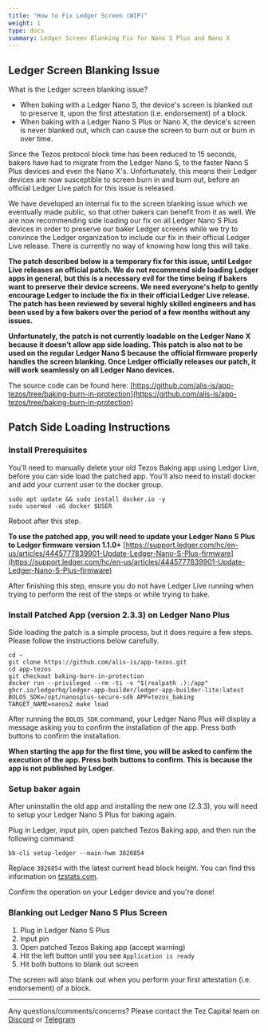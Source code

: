 ```yaml
---
title: "How to Fix Ledger Screen (WIP)"
weight: 1
type: docs
summary: Ledger Screen Blanking Fix for Nano S Plus and Nano X
---
```


## Ledger Screen Blanking Issue
What is the Ledger screen blanking issue?
* When baking with a Ledger Nano S, the device's screen is blanked out to preserve it, upon the first attestation (i.e. endorsement) of a block.
* When baking with a Ledger Nano S Plus or Nano X, the device's screen is never blanked out, which can cause the screen to burn out or burn in over time.

Since the Tezos protocol block time has been reduced to 15 seconds, bakers have had to migrate from the Ledger Nano S, to the faster Nano S Plus devices and even the Nano X's. Unfortunately, this means their Ledger devices are now susceptible to screen burn in and burn out, before an official Ledger Live patch for this issue is released.

We have developed an internal fix to the screen blanking issue which we eventually made public, so that other bakers can benefit from it as well. We are now recommending side loading our fix on all Ledger Nano S Plus devices in order to preserve our baker Ledger screens while we try to convince the Ledger organization to include our fix in their official Ledger Live release. There is currently no way of knowing how long this will take.

**The patch described below is a temporary fix for this issue, until Ledger Live releases an official patch. We do not recommend side loading Ledger apps in general, but this is a necessary evil for the time being if bakers want to preserve their device screens. We need everyone's help to gently encourage Ledger to include the fix in their official Ledger Live release. The patch has been reviewed by several highly skilled engineers and has been used by a few bakers over the period of a few months without any issues.**

**Unfortunately, the patch is not currently loadable on the Ledger Nano X because it doesn't allow app side loading. This patch is also not to be used on the regular Ledger Nano S because the official firmware properly handles the screen blanking. Once Ledger officially releases our patch, it will work seamlessly on all Ledger Nano devices.**

The source code can be found here: [https://github.com/alis-is/app-tezos/tree/baking-burn-in-protection](https://github.com/alis-is/app-tezos/tree/baking-burn-in-protection)

## Patch Side Loading Instructions

### Install Prerequisites

You'll need to manually delete your old Tezos Baking app using Ledger Live, before you can side load the patched app. You'll also need to install docker and add your current user to the docker group.

   ```
   sudo apt update && sudo install docker.io -y
   sudo usermod -aG docker $USER
   ```

Reboot after this step.

**To use the patched app, you will need to update your Ledger Nano S Plus to Ledger firmware version 1.1.0+**
[https://support.ledger.com/hc/en-us/articles/4445777839901-Update-Ledger-Nano-S-Plus-firmware](https://support.ledger.com/hc/en-us/articles/4445777839901-Update-Ledger-Nano-S-Plus-firmware)

After finishing this step, ensure you do not have Ledger Live running when trying to perform the rest of the steps or while trying to bake.

### Install Patched App (version 2.3.3) on Ledger Nano Plus

Side loading the patch is a simple process, but it does require a few steps. Please follow the instructions below carefully.

   ```
   cd ~
   git clone https://github.com/alis-is/app-tezos.git
   cd app-tezos
   git checkout baking-burn-in-protection
   docker run --privileged --rm -ti -v "$(realpath .):/app" ghcr.io/ledgerhq/ledger-app-builder/ledger-app-builder-lite:latest
   BOLOS_SDK=/opt/nanosplus-secure-sdk APP=tezos_baking TARGET_NAME=nanos2 make load
   ```

After running the `BOLOS_SDK` command, your Ledger Nano Plus will display a message asking you to confirm the installation of the app. Press both buttons to confirm the installation.

**When starting the app for the first time, you will be asked to confirm the execution of the app. Press both buttons to confirm. This is because the app is not published by Ledger.**

### Setup baker again

After uninstallin the old app and installing the new one (2.3.3), you will need to setup your Ledger Nano S Plus for baking again.

Plug in Ledger, input pin, open patched Tezos Baking app, and then run the following command:

   ```
   bb-cli setup-ledger --main-hwm 3826854
   ```

Replace `3826854` with the latest current head block height. You can find this information on [tzstats.com](https://tzstats.com/).

Confirm the operation on your Ledger device and you're done!

### Blanking out Ledger Nano S Plus Screen

1. Plug in Ledger Nano S Plus
2. Input pin
3. Open patched Tezos Baking app (accept warning)
4. Hit the left button until you see `Application is ready`
5. Hit both buttons to blank out screen

The screen will also blank out when you perform your first attestation (i.e. endorsement) of a block.

---

Any questions/comments/concerns? Please contact the Tez Capital team on
[Discord](https://discord.gg/cVGMA4MaNM) or [Telegram](https://t.me/tezcapital) 